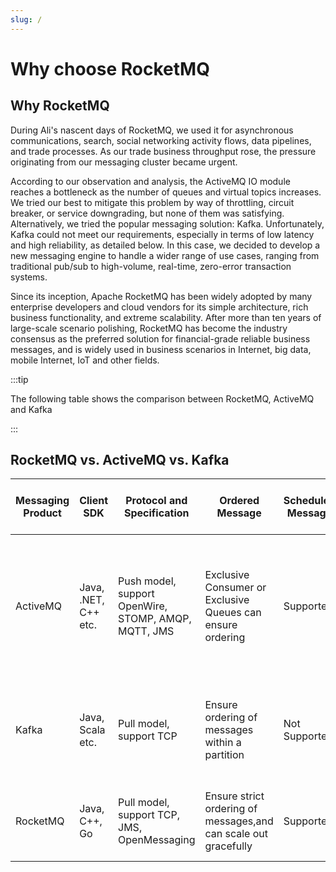 ```yaml
---
slug: /
---
```


# Why choose RocketMQ

## Why RocketMQ
During Ali's nascent days of RocketMQ, we used it for asynchronous communications, search, social networking activity flows, data pipelines, and trade processes. As our trade business throughput rose, the pressure originating from our messaging cluster became urgent.

According to our observation and analysis, the ActiveMQ IO module reaches a bottleneck as the number of queues and virtual topics increases. We tried our best to mitigate this problem by way of throttling, circuit breaker, or service downgrading, but none of them was satisfying. Alternatively, we tried the popular messaging solution: Kafka. Unfortunately, Kafka could not meet our requirements, especially in terms of low latency and high reliability, as detailed below. In this case, we decided to develop a new messaging engine to handle a wider range of use cases, ranging from traditional pub/sub to high-volume, real-time, zero-error transaction systems.

Since its inception, Apache RocketMQ has been widely adopted by many enterprise developers and cloud vendors for its simple architecture, rich business functionality, and extreme scalability. After more than ten years of large-scale scenario polishing, RocketMQ has become the industry consensus as the preferred solution for financial-grade reliable business messages, and is widely used in business scenarios in Internet, big data, mobile Internet, IoT and other fields.

:::tip

The following table shows the comparison between RocketMQ, ActiveMQ and Kafka

:::

## RocketMQ vs. ActiveMQ vs. Kafka

| Messaging Product|Client SDK| Protocol and Specification | Ordered Message  | Scheduled Message | Batched Message |BroadCast Message| Message Filter|Server Triggered Redelivery|Message Storage|Message Retroactive|Message Priority|High Availability and Failover|Message Track|Configuration|Management and Operation Tools|
| -------|--------|--------|-----|-----|-----|-----|-----|-----|-----|-----|-----|-----|-----|-----|-----|
| ActiveMQ|Java, .NET, C++ etc. |Push model, support OpenWire, STOMP, AMQP, MQTT, JMS|Exclusive Consumer or Exclusive Queues can ensure ordering|Supported|Not Supported|Supported|Supported|Not Supported|Supports very fast persistence using JDBC along with a high performance journal，such as levelDB, kahaDB|Supported|Supported|Supported, depending on storage,if using levelDB it requires a ZooKeeper server|Not Supported|The default configuration is low level, user need to optimize the configuration parameters|Supported|
| Kafka      | Java, Scala etc.|Pull model, support TCP|Ensure ordering of messages within a partition|Not Supported|Supported, with async producer|Not Supported|Supported, you can use Kafka Streams to filter messages|Not Supported|High performance file storage|Supported offset indicate|Not Supported|Supported, requires a ZooKeeper server|Not Supported|Kafka uses key-value pairs format for configuration. These values can be supplied either from a file or programmatically.|Supported, use terminal command to expose core metrics|
| RocketMQ      |Java, C++, Go |Pull model, support TCP, JMS, OpenMessaging|Ensure strict ordering of messages,and can scale out gracefully|Supported|Supported, with sync mode to avoid message loss|Supported|Supported, property filter expressions based on SQL92|Supported|High performance and low latency file storage|Supported timestamp and offset two indicates|Not Supported|Supported, Master-Slave model, without another kit|Supported|Work out of box,user only need to pay attention to a few configurations|Supported, rich web and terminal command to expose core metrics|
